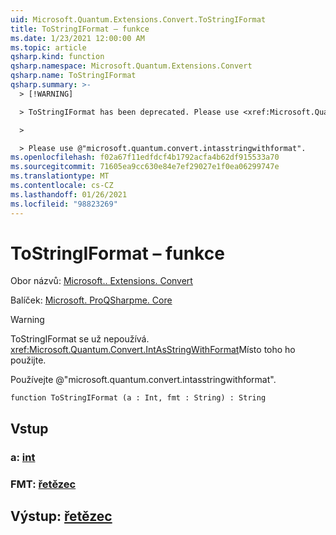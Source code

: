 ```yaml
---
uid: Microsoft.Quantum.Extensions.Convert.ToStringIFormat
title: ToStringIFormat – funkce
ms.date: 1/23/2021 12:00:00 AM
ms.topic: article
qsharp.kind: function
qsharp.namespace: Microsoft.Quantum.Extensions.Convert
qsharp.name: ToStringIFormat
qsharp.summary: >-
  > [!WARNING]

  > ToStringIFormat has been deprecated. Please use <xref:Microsoft.Quantum.Convert.IntAsStringWithFormat> instead.

  >

  > Please use @"microsoft.quantum.convert.intasstringwithformat".
ms.openlocfilehash: f02a67f11edfdcf4b1792acfa4b62df915533a70
ms.sourcegitcommit: 71605ea9cc630e84e7ef29027e1f0ea06299747e
ms.translationtype: MT
ms.contentlocale: cs-CZ
ms.lasthandoff: 01/26/2021
ms.locfileid: "98823269"
---
```

# <a name="tostringiformat-function"></a>ToStringIFormat – funkce

Obor názvů: [Microsoft.. Extensions. Convert](xref:Microsoft.Quantum.Extensions.Convert)

Balíček: [Microsoft. ProQSharpme. Core](https://nuget.org/packages/Microsoft.Quantum.QSharp.Core)


> [!WARNING]
> ToStringIFormat se už nepoužívá. <xref:Microsoft.Quantum.Convert.IntAsStringWithFormat>Místo toho ho použijte.
>
> Používejte @"microsoft.quantum.convert.intasstringwithformat".



```qsharp
function ToStringIFormat (a : Int, fmt : String) : String
```


## <a name="input"></a>Vstup

### <a name="a--int"></a>a: [int](xref:microsoft.quantum.lang-ref.int)




### <a name="fmt--string"></a>FMT: [řetězec](xref:microsoft.quantum.lang-ref.string)





## <a name="output--string"></a>Výstup: [řetězec](xref:microsoft.quantum.lang-ref.string)


